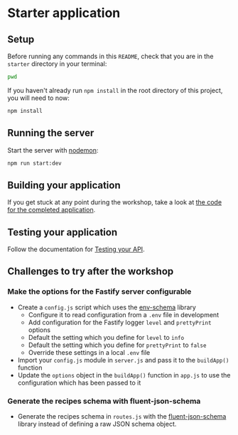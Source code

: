 # Starter application

## Setup

Before running any commands in this `README`, check that you are in the `starter`
directory in your terminal:

```bash
pwd
```

If you haven't already run `npm install` in the root directory of this project,
you will need to now:

```bash
npm install
```

## Running the server

Start the server with [nodemon](https://www.npmjs.com/package/nodemon):

```bash
npm run start:dev
```

## Building your application

If you get stuck at any point during the workshop, take a look at [the code
for the completed application](../completed).

## Testing your application

Follow the documentation for [Testing your API](../TESTING.md).

## Challenges to try after the workshop

### Make the options for the Fastify server configurable

- Create a `config.js` script which uses the [env-schema](https://www.npmjs.com/package/env-schema) library
  - Configure it to read configuration from a `.env` file in development
  - Add configuration for the Fastify logger `level` and `prettyPrint` options
  - Default the setting which you define for `level` to `info`
  - Default the setting which you define for `prettyPrint` to `false`
  - Override these settings in a local `.env` file
- Import your `config.js` module in `server.js` and pass it to the `buildApp()` function
- Update the `options` object in the `buildApp()` function in `app.js` to use the
configuration which has been passed to it

### Generate the recipes schema with fluent-json-schema

- Generate the recipes schema in `routes.js` with the
[fluent-json-schema](https://www.npmjs.com/package/fluent-json-schema)
library instead of defining a raw JSON schema object.
